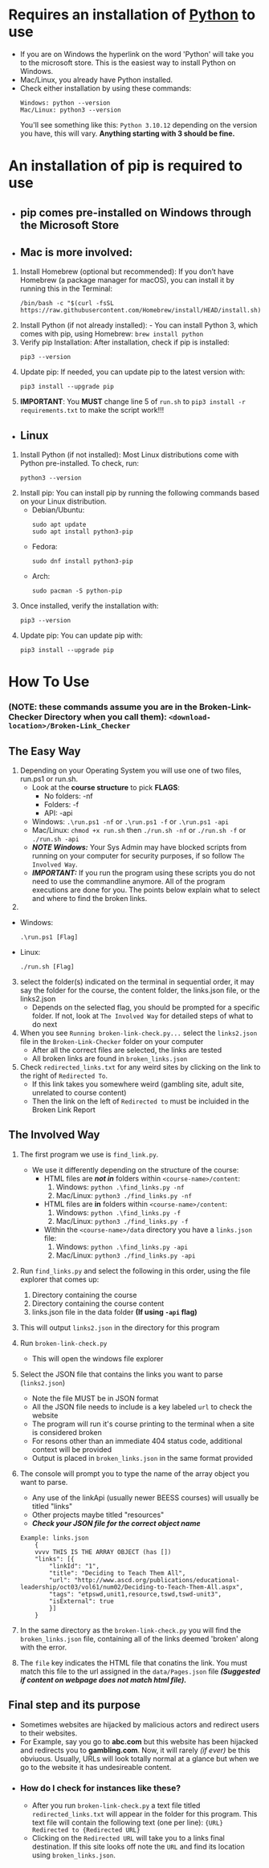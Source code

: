 # Requires an installation of [Python](https://www.microsoft.com/store/productId/9NCVDN91XZQP?ocid=pdpshare) to use
- If you are on Windows the hyperlink on the word 'Python' will take you to the microsoft store. This is the easiest way to install Python on Windows.
- Mac/Linux, you already have Python installed. 
- Check either installation by using these commands:
    ```
    Windows: python --version
    Mac/Linux: python3 --version
    ```
    You'll see something like this: `Python 3.10.12` depending on the version you have, this will vary. **Anything starting with 3 should be fine.**

# An installation of pip is required to use
- ## pip comes pre-installed on Windows through the Microsoft Store
- ## Mac is more involved: 
1. Install Homebrew (optional but recommended): If you don’t have Homebrew (a package manager for macOS), you can install it by running this in the Terminal:
    ```
    /bin/bash -c "$(curl -fsSL https://raw.githubusercontent.com/Homebrew/install/HEAD/install.sh)"
    ```
2. Install Python (if not already installed):
        - You can install Python 3, which comes with pip, using Homebrew:
        ```
        brew install python
        ```
3. Verify pip Installation: After installation, check if pip is installed:
    ```
    pip3 --version
    ```
4. Update pip: If needed, you can update pip to the latest version with:
    ```
    pip3 install --upgrade pip
    ```
5. **IMPORTANT**: You **MUST** change line 5 of `run.sh` to `pip3 install -r requirements.txt` to make the script work!!!
- ## Linux
1. Install Python (if not installed): Most Linux distributions come with Python pre-installed. To check, run:
    ```
    python3 --version
    ```
2. Install pip: You can install pip by running the following commands based on your Linux distribution.
    - Debian/Ubuntu: 
        ```
        sudo apt update
        sudo apt install python3-pip
        ```
    - Fedora:
        ```
        sudo dnf install python3-pip
        ```
    - Arch: 
        ```
        sudo pacman -S python-pip
        ```
3. Once installed, verify the installation with:
    ```
    pip3 --version
    ```
4. Update pip: You can update pip with:
    ```
    pip3 install --upgrade pip
    ```

# How To Use 
### (**NOTE**: these commands assume you are in the Broken-Link-Checker Directory when you call them): `<download-location>/Broken-Link_Checker`

## The Easy Way
1. Depending on your Operating System you will use one of two files, run.ps1 or run.sh.
    - Look at the **course structure** to pick **FLAGS**: 
        - No folders: -nf
        - Folders: -f
        - API: -api
    - Windows: `.\run.ps1 -nf` or `.\run.ps1 -f` or `.\run.ps1 -api` 
    - Mac/Linux: `chmod +x run.sh` then `./run.sh -nf` or `./run.sh -f` or `./run.sh -api`
    - ***NOTE Windows:*** Your Sys Admin may have blocked scripts from running on your computer for security purposes, if so follow `The Involved Way`. 
    - ***IMPORTANT:*** If you run the program using these scripts you do not need to use the commandline anymore. All of the program executions are done for you. The points below explain what to select and where to find the broken links.
2.  
- Windows:
    ```
    .\run.ps1 [Flag]
    ```
- Linux:
    ```
    ./run.sh [Flag]
    ```
3. select the folder(s) indicated on the terminal in sequential order, it may say the folder for the course, the content folder, the links.json file, or the links2.json
    - Depends on the selected flag, you should be prompted for a specific folder. If not, look at `The Involved Way` for detailed steps of what to do next
4. When you see `Running broken-link-check.py...` select the `links2.json` file in the `Broken-Link-Checker` folder on your computer
    - After all the correct files are selected, the links are tested
    - All broken links are found in `broken_links.json`
5. Check `redirected_links.txt` for any weird sites by clicking on the link to the right of `Redirected To`.
    - If this link takes you somewhere weird (gambling site, adult site, unrelated to course content) 
    - Then the link on the left of `Redirected to` must be incluided in the Broken Link Report

## The Involved Way
1. The first program we use is `find_link.py`.
    - We use it differently depending on the structure of the course: 
        - HTML files are ***not in*** folders within `<course-name>/content`:
            1. Windows: `python .\find_links.py -nf`
            2. Mac/Linux: `python3 ./find_links.py -nf`
        - HTML files are **in** folders within `<course-name>/content`:
            1. Windows: `python .\find_links.py -f`
            2. Mac/Linux: `python3 ./find_links.py -f`
        - Within the `<course-name>/data` directory you have a `links.json` file:
            1. Windows: `python .\find_links.py -api`
            2. Mac/Linux: `python3 ./find_links.py -api`
        
2. Run `find_links.py` and select the following in this order, using the file explorer that comes up: 
    1. Directory containing the course
    2. Directory containing the course content
    3. links.json file in the data folder **(If using `-api` flag)**
3. This will output `links2.json` in the directory for this program
4. Run `broken-link-check.py`
    -  This will open the windows file explorer
5. Select the JSON file that contains the links you want to parse (`links2.json`)
    - Note the file MUST be in JSON format
    - All the JSON file needs to include is a key labeled `url` to check the website
    - The program will run it's course printing to the terminal when a site is considered broken
    - For resons other than an immediate 404 status code, additional context will be provided
    - Output is placed in `broken_links.json` in the same format provided
6. The console will prompt you to type the name of the array object you want to parse.
    - Any use of the linkApi (usually newer BEESS courses) will usually be titled "links"
    - Other projects maybe titled "resources"
    - ***Check your JSON file for the correct object name***
    ```
    Example: links.json
        {
        vvvv THIS IS THE ARRAY OBJECT (has [])
        "links": [{
            "linkId": "1",
            "title": "Deciding to Teach Them All",
            "url": "http://www.ascd.org/publications/educational-leadership/oct03/vol61/num02/Deciding-to-Teach-Them-All.aspx",
            "tags": "etpswd,unit1,resource,tswd,tswd-unit3",
            "isExternal": true
            }]
        }
    ```
7. In the same directory as the `broken-link-check.py` you will find the `broken_links.json` file, containing all of the links deemed 'broken' along with the error. 
8. The `file` key indicates the HTML file that conatins the link. You must match this file to the url assigned in the `data/Pages.json` file ***(Suggested if content on webpage does not match html file).***

## Final step and its purpose 
- Sometimes websites are hijacked by malicious actors and redirect users to their websites. 
- For Example, say you go to **abc.com** but this website has been hijacked and redirects you to **gambling.com**. Now, it will rarely _(if ever)_ be this obviuous. Usually, URLs will look totally normal at a glance but when we go to the website it has undesireable content.
- ### How do I check for instances like these?
    - After you run `broken-link-check.py` a text file titled `redirected_links.txt` will appear in the folder for this program. This text file will contain the following text (one per line): 
    ```{URL} Redirected to {Redirected URL} ```
    - Clicking on the `Redirected URL` will take you to a links final destination. If this site looks off note the `URL` and find its location using `broken_links.json`. 
